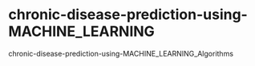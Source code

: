 # chronic-disease-prediction-using-MACHINE_LEARNING
chronic-disease-prediction-using-MACHINE_LEARNING_Algorithms
